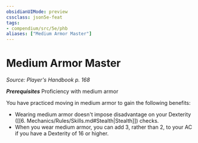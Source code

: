 ```yaml
---
obsidianUIMode: preview
cssclass: json5e-feat
tags:
- compendium/src/5e/phb
aliases: ["Medium Armor Master"]
---
```

# Medium Armor Master
*Source: Player's Handbook p. 168*  

***Prerequisites*** Proficiency with medium armor

You have practiced moving in medium armor to gain the following benefits:

- Wearing medium armor doesn't impose disadvantage on your Dexterity ([[6. Mechanics/Rules/Skills.md#Stealth|Stealth]]) checks.  
- When you wear medium armor, you can add 3, rather than 2, to your AC if you have a Dexterity of 16 or higher.